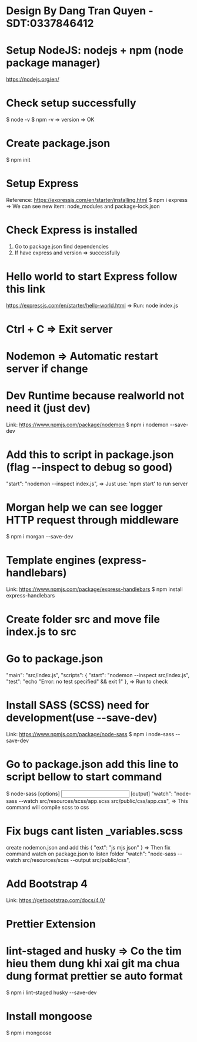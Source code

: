 # Design By Dang Tran Quyen - SDT:0337846412

# Setup NodeJS: nodejs + npm (node package manager)

https://nodejs.org/en/

# Check setup successfully

$ node -v
$ npm -v
=> version => OK

# Create package.json

$ npm init

# Setup Express

Reference: https://expressjs.com/en/starter/installing.html
$ npm i express
=> We can see new item: node_modules and package-lock.json

# Check Express is installed

1. Go to package.json find dependencies
2. If have express and version => successfully

# Hello world to start Express follow this link

https://expressjs.com/en/starter/hello-world.html
=> Run: node index.js

# Ctrl + C => Exit server

# Nodemon => Automatic restart server if change

# Dev Runtime because realworld not need it (just dev)

Link: https://www.npmjs.com/package/nodemon
$ npm i nodemon --save-dev

# Add this to script in package.json (flag --inspect to debug so good)

"start": "nodemon --inspect index.js",
=> Just use: 'npm start' to run server

# Morgan help we can see logger HTTP request through middleware

$ npm i morgan --save-dev

# Template engines (express-handlebars)

Link: https://www.npmjs.com/package/express-handlebars
$ npm install express-handlebars

# Create folder src and move file index.js to src

# Go to package.json

"main": "src/index.js",
"scripts": {
"start": "nodemon --inspect src/index.js",
"test": "echo \"Error: no test specified\" && exit 1"
},
=> Run to check

# Install SASS (SCSS) need for development(use --save-dev)

Link: https://www.npmjs.com/package/node-sass
$ npm i node-sass --save-dev

# Go to package.json add this line to script bellow to start command

$ node-sass [options] <input> [output]
"watch": "node-sass --watch src/resources/scss/app.scss src/public/css/app.css",
=> This command will compile scss to css

# Fix bugs cant listen \_variables.scss

create nodemon.json and add this
{
"ext": "js mjs json"
}
=> Then fix command watch on package.json to listen folder
"watch": "node-sass --watch src/resources/scss --output src/public/css",

# Add Bootstrap 4

Link: https://getbootstrap.com/docs/4.0/

# Prettier Extension
# lint-staged and husky => Co the tim hieu them dung khi xai git ma chua dung format prettier se auto format
$ npm i lint-staged husky --save-dev
# Install mongoose
$ npm i mongoose